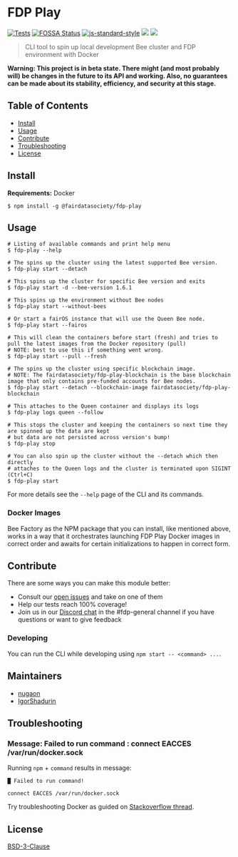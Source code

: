 # FDP Play

[![Tests](https://github.com/fairDataSociety/fdp-play/actions/workflows/test.yaml/badge.svg)](https://github.com/fairDataSociety/fdp-play/actions/workflows/test.yaml)
[![FOSSA Status](https://app.fossa.com/api/projects/git%2Bgithub.com%2FfairDataSociety%2Ffdp-play.svg?type=shield)](https://app.fossa.com/projects/git%2Bgithub.com%fairDataSociety%fdp-play?ref=badge_shield)
[![js-standard-style](https://img.shields.io/badge/code%20style-standard-brightgreen.svg?style=flat-square)](https://github.com/feross/standard)
![](https://img.shields.io/badge/npm-%3E%3D6.9.0-orange.svg?style=flat-square)
![](https://img.shields.io/badge/Node.js-%3E%3D12.0.0-orange.svg?style=flat-square)

> CLI tool to spin up local development Bee cluster and FDP environment with Docker

**Warning: This project is in beta state. There might (and most probably will) be changes in the future to its API and working. Also, no guarantees can be made about its stability, efficiency, and security at this stage.**

## Table of Contents

- [Install](#install)
- [Usage](#usage)
- [Contribute](#contribute)
- [Troubleshooting](#troubleshooting)
- [License](#license)

## Install

**Requirements:** Docker

```shell
$ npm install -g @fairdatasociety/fdp-play
```

## Usage

```shell
# Listing of available commands and print help menu
$ fdp-play --help

# The spins up the cluster using the latest supported Bee version.
$ fdp-play start --detach

# This spins up the cluster for specific Bee version and exits
$ fdp-play start -d --bee-version 1.6.1

# This spins up the environment without Bee nodes
$ fdp-play start --without-bees

# Or start a fairOS instance that will use the Queen Bee node.
$ fdp-play start --fairos

# This will clean the containers before start (fresh) and tries to pull the latest images from the Docker repository (pull)
# NOTE: best to use this if something went wrong.
$ fdp-play start --pull --fresh

# The spins up the cluster using specific blockchain image.
# NOTE: The fairdatasociety/fdp-play-blockchain is the base blockchain image that only contains pre-funded accounts for Bee nodes.
$ fdp-play start --detach --blockchain-image fairdatasociety/fdp-play-blockchain

# This attaches to the Queen container and displays its logs
$ fdp-play logs queen --follow

# This stops the cluster and keeping the containers so next time they are spinned up the data are kept
# but data are not persisted across version's bump!
$ fdp-play stop

# You can also spin up the cluster without the --detach which then directly
# attaches to the Queen logs and the cluster is terminated upon SIGINT (Ctrl+C)
$ fdp-play start
```

For more details see the `--help` page of the CLI and its commands.

### Docker Images

Bee Factory as the NPM package that you can install, like mentioned above, works in a way that it orchestrates launching FDP Play Docker images
in correct order and awaits for certain initializations to happen in correct form.

## Contribute

There are some ways you can make this module better:

- Consult our [open issues](https://github.com/fairDataSociety/fdp-play/issues) and take on one of them
- Help our tests reach 100% coverage!
- Join us in our [Discord chat](https://discord.gg/C9DDaJ9v) in the #fdp-general channel if you have questions or want to give feedback

### Developing

You can run the CLI while developing using `npm start -- <command> ...`.

## Maintainers

- [nugaon](https://github.com/nugaon)
- [IgorShadurin](https://github.com/IgorShadurin)

## Troubleshooting

### Message: Failed to run command : connect EACCES /var/run/docker.sock
Running `npm` +  `command` results in message:
```
█ Failed to run command!

connect EACCES /var/run/docker.sock
```

Try troubleshooting Docker as guided on [Stackoverflow thread](https://stackoverflow.com/questions/52364905/after-executing-following-code-of-dockerode-npm-getting-error-connect-eacces-v).  

## License

[BSD-3-Clause](./LICENSE)

